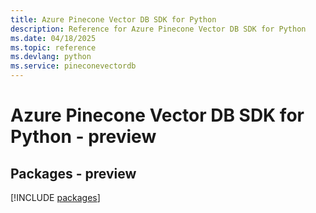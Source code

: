 ```yaml
---
title: Azure Pinecone Vector DB SDK for Python
description: Reference for Azure Pinecone Vector DB SDK for Python
ms.date: 04/18/2025
ms.topic: reference
ms.devlang: python
ms.service: pineconevectordb
---
```

# Azure Pinecone Vector DB SDK for Python - preview
## Packages - preview
[!INCLUDE [packages](pinecone-vector-db-index.md)]